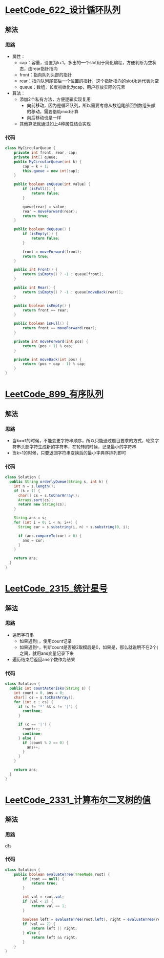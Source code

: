 # [LeetCode_622_设计循环队列](https://leetcode.cn/problems/design-circular-queue/)
## 解法
### 思路
- 属性：
  - cap：容量，设置为k+1，多出的一个slot用于简化编程，方便判断为空状态，由rear指针指向
  - front：指向队列头部的指针
  - rear：指向队列尾部后一个位置的指针，这个指针指向的slot永远代表为空
  - queue：数组，长度初始化为cap，用户存放实际的元素
- 算法：
  - 添加2个私有方法，方便逻辑实现复用
    - 向前移动，因为是循环队列，所以需要考虑从数组尾部回到数组头部的移动，需要借助mod计算
    - 向后移动也是一样
  - 其他算法就通过如上4种属性结合实现
### 代码
```java
class MyCircularQueue {
    private int front, rear, cap;
    private int[] queue;
    public MyCircularQueue(int k) {
        cap = k + 1;
        this.queue = new int[cap];
    }

    public boolean enQueue(int value) {
        if (isFull()) {
            return false;
        }

        queue[rear] = value;
        rear = moveForward(rear);
        return true;
    }

    public boolean deQueue() {
        if (isEmpty()) {
            return false;
        }

        front = moveForward(front);
        return true;
    }

    public int Front() {
        return isEmpty() ? -1 : queue[front];
    }

    public int Rear() {
        return isEmpty() ? -1 : queue[moveBack(rear)];
    }

    public boolean isEmpty() {
        return front == rear;
    }

    public boolean isFull() {
        return front == moveForward(rear);
    }

    private int moveForward(int pos) {
        return (pos + 1) % cap;
    }

    private int moveBack(int pos) {
        return (pos + cap - 1) % cap;
    }
}
```
# [LeetCode_899_有序队列](https://leetcode.cn/problems/orderly-queue/)
## 解法
### 思路
- 当k==1的时候，不能变更字符串顺序，所以只能通过题目要求的方式，轮换字符串头部字符生成新的字符串，在轮转的时候，记录最小的字符串
- 当k>1的时候，只要返回字符串变换后的最小字典序排列即可
### 代码
```java
class Solution {
  public String orderlyQueue(String s, int k) {
    int n = s.length();
    if (k > 1) {
      char[] cs = s.toCharArray();
      Arrays.sort(cs);
      return new String(cs);
    }

    String ans = s;
    for (int i = 0; i < n; i++) {
      String cur = s.substring(i, n) + s.substring(0, i);

      if (ans.compareTo(cur) > 0) {
        ans = cur;
      }
    }

    return ans;
  }
}
```
# [LeetCode_2315_统计星号](https://leetcode.cn/problems/count-asterisks/)
## 解法
### 思路
- 遍历字符串
  - 如果遇到`|`，使用count记录
  - 如果遇到`*`，判断count是否被2取模后是0，如果是，那么就说明不在2个`|`之间，就用ans变量记录下来
- 遍历结束后返回ans个数作为结果
### 代码
```java
class Solution {
  public int countAsterisks(String s) {
    int count = 0, ans = 0;
    char[] cs = s.toCharArray();
    for (int c : cs) {
      if (c != '*' && c != '|') {
        continue;
      }

      if (c == '|') {
        count++;
        continue;
      } else {
        if (count % 2 == 0) {
          ans++;
        }
      }
    }

    return ans;
  }
}
```
# [LeetCode_2331_计算布尔二叉树的值](https://leetcode.cn/problems/evaluate-boolean-binary-tree/)
## 解法
### 思路
dfs
### 代码
```java
class Solution {
    public boolean evaluateTree(TreeNode root) {
        if (root == null) {
            return true;
        }

        int val = root.val;
        if (val < 2) {
            return val == 1;
        }

        boolean left = evaluateTree(root.left), right = evaluateTree(root.right);
        if (val == 2) {
            return left || right;
        } else {
            return left && right;
        }
    }
}
```